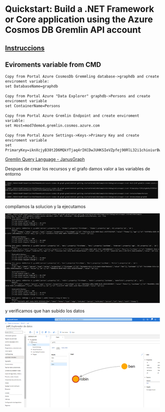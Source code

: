 # Quickstart: Build a .NET Framework or Core application using the Azure Cosmos DB Gremlin API account

## [Instruccions](https://docs.microsoft.com/en-us/azure/cosmos-db/create-graph-dotnet)



## Eviroments variable from CMD

```
Copy from Portal Azure CosmosDb Gremmling database->graphdb and create enviroment variable:
set DatabaseName=graphdb

Copy from Portal Azure "Data Explorer" graphdb->Persons and create enviroment variable
set ContainerName=Persons

Copy from Portal Azure Gremlin Endpoint and create enviroment variable:
set Host=mod7demo4.gremlin.cosmos.azure.com

Copy from Portal Azure Settings->Keys->Primary Key and create enviroment variable
set PrimaryKey=iknXcjyB38t2D6MQkYTjaq4rIKCDwJUHKSIeVZpfej90RlL32i1chioiurBwXixdAg3iCkUgAEVVsC4YL2MnSQ==
```

[Gremlin Query Language - JanusGraph](https://docs.janusgraph.org/basics/gremlin/)



Despues de crear los recursos y el grafo damos valor a las variables de entorno

![c1](imagenes/c1.PNG)

compilamos la solucion y la ejecutamos

![c2](imagenes/c2.PNG)

y verificamos que han subido los datos

![c2](imagenes/c3.PNG)



